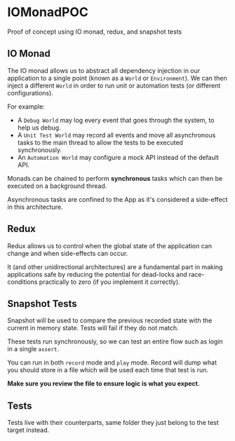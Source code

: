 # IOMonadPOC
Proof of concept using IO monad, redux, and snapshot tests

## IO Monad
The IO monad allows us to abstract all dependency injection in our application to a single point (known as a `World` or `Environment`). We can then inject a different `World` in order to run unit or automation tests (or different configurations).

For example:
* A `Debug World` may log every event that goes through the system, to help us debug. 
* A `Unit Test World` may record all events and move all asynchronous tasks to the main thread to allow the tests to be executed synchronously. 
* An `Automation World` may configure a mock API instead of the default API.

Monads can be chained to perform **synchronous** tasks which can then be executed on a background thread.

Asynchronous tasks are confined to the App as it's considered a side-effect in this architecture.

## Redux
Redux allows us to control when the global state of the application can change and when side-effects can occur. 

It (and other unidirectional architectures) are a fundamental part in making applications safe by reducing the potential for dead-locks and race-conditions practically to zero (if you implement it correctly).

## Snapshot Tests
Snapshot will be used to compare the previous recorded state with the current in memory state. Tests will fail if they do not match.

These tests run synchronously, so we can test an entire flow such as login in a single `assert`.

You can run in both `record` mode and `play` mode. Record will dump what you should store in a file which will be used each time that test is run. 

**Make sure you review the file to ensure logic is what you expect.**

## Tests
Tests live with their counterparts, same folder they just belong to the test target instead.
